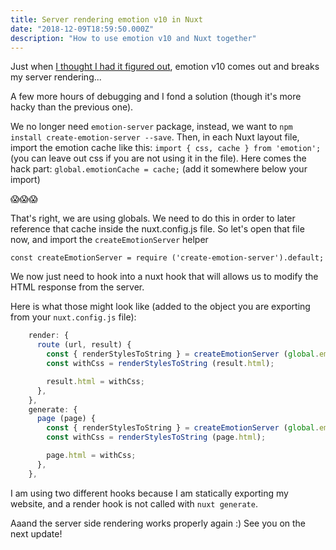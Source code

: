 ```yaml
---
title: Server rendering emotion v10 in Nuxt
date: "2018-12-09T18:59:50.000Z"
description: "How to use emotion v10 and Nuxt together"
---
```


Just when [I thought I had it figured out](https://antesepic.com/server-rendering/), emotion v10 comes out and breaks my server rendering...

A few more hours of debugging and I fond a solution (though it's more hacky than the previous one).

We no longer need `emotion-server` package, instead, we want to `npm install create-emotion-server --save`. Then, in each Nuxt layout file, import the emotion cache like this: `import { css, cache } from 'emotion';` (you can leave out css if you are not using it in the file). Here comes the hack part: `global.emotionCache = cache;` (add it somewhere below your import)

😱😱😱

That's right, we are using globals. We need to do this in order to later reference that cache inside the nuxt.config.js file. So let's open that file now, and import the `createEmotionServer` helper

    const createEmotionServer = require ('create-emotion-server').default;

We now just need to hook into a nuxt hook that will allows us to modify the HTML response from the server.

Here is what those might look like (added to the object you are exporting from your `nuxt.config.js` file):

```js
    render: {
      route (url, result) {
        const { renderStylesToString } = createEmotionServer (global.emotionCache);
        const withCss = renderStylesToString (result.html);

        result.html = withCss;
      },
    },
    generate: {
      page (page) {
        const { renderStylesToString } = createEmotionServer (global.emotionCache);
        const withCss = renderStylesToString (page.html);

        page.html = withCss;
      },
    },
```

I am using two different hooks because I am statically exporting my website, and a render hook is not called with `nuxt generate`.

Aaand the server side rendering works properly again :) See you on the next update!
